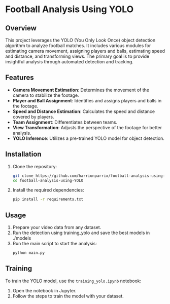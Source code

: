 # Football Analysis Using YOLO

## Overview

This project leverages the YOLO (You Only Look Once) object detection algorithm to analyze football matches. It includes various modules for estimating camera movement, assigning players and balls, estimating speed and distance, and transforming views. The primary goal is to provide insightful analysis through automated detection and tracking.

## Features

- **Camera Movement Estimation**: Determines the movement of the camera to stabilize the footage.
- **Player and Ball Assignment**: Identifies and assigns players and balls in the footage.
- **Speed and Distance Estimation**: Calculates the speed and distance covered by players.
- **Team Assignment**: Differentiates between teams.
- **View Transformation**: Adjusts the perspective of the footage for better analysis.
- **YOLO Inference**: Utilizes a pre-trained YOLO model for object detection.

## Installation

1. Clone the repository:
   ```bash
   git clone https://github.com/harrionparrix/football-analysis-using-YOLO.git
   cd football-analysis-using-YOLO
   ```
2. Install the required dependencies:
   ```bash
   pip install -r requirements.txt
   ```

## Usage

1. Prepare your video data from any dataset.
2. Run the detection using training_yolo and save the best models in ./models
3. Run the main script to start the analysis:
   ```bash
   python main.py
   ```

## Training

To train the YOLO model, use the `training_yolo.ipynb` notebook:
1. Open the notebook in Jupyter.
2. Follow the steps to train the model with your dataset.

